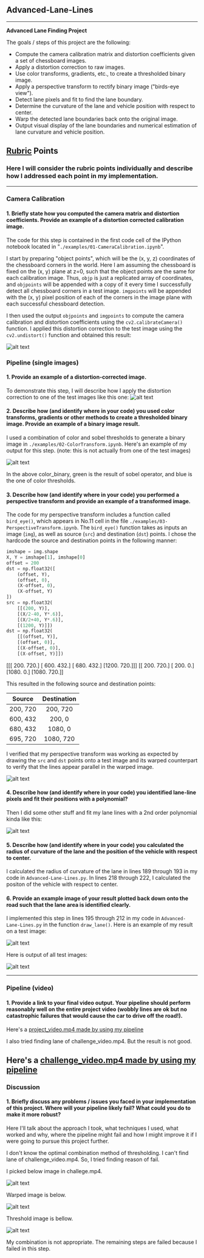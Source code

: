 ## Advanced-Lane-Lines

---

**Advanced Lane Finding Project**

The goals / steps of this project are the following:

* Compute the camera calibration matrix and distortion coefficients given a set of chessboard images.
* Apply a distortion correction to raw images.
* Use color transforms, gradients, etc., to create a thresholded binary image.
* Apply a perspective transform to rectify binary image ("birds-eye view").
* Detect lane pixels and fit to find the lane boundary.
* Determine the curvature of the lane and vehicle position with respect to center.
* Warp the detected lane boundaries back onto the original image.
* Output visual display of the lane boundaries and numerical estimation of lane curvature and vehicle position.

[//]: # (Image References)

[image1]: ./output_images/undistorted_calibration2.jpg "Undistorted"
[image2]: ./test_images/test3.jpg "Road Transformed"
[image3]: ./output_images/binary_combo.jpg "Binary Example"
[image4]: ./output_images/warped_binary.jpg "Warp Example"
[image5]: ./output_images/two_order.jpg "Fit Visual"
[image6]: ./output_images/output_image.jpg "Output"
[image7]: ./output_images/output_all_image.jpg "All Output"
[video1]: ./output_videos/project_video.mp4 "Video"
[video2]: ./output_videos/challenge.mp4 "Challenge"
[challenge0]: ./test_images/challenge.jpg "challenge"
[challenge1]: ./output_images/process/01_warped_img.jpg "warped"
[challenge2]: ./output_images/process/02_combined_img.jpg "combined"
[challenge3]: ./output_images/process/03_out_img.jpg "out"
[challenge5]: ./output_images/process/04_out_img_with_info.jpg "result"
[challenge4]: ./output_images/process/05_out_img_with_lane.jpg "out_with_line"

## [Rubric](https://review.udacity.com/#!/rubrics/571/view) Points

### Here I will consider the rubric points individually and describe how I addressed each point in my implementation.  

---

### Camera Calibration

#### 1. Briefly state how you computed the camera matrix and distortion coefficients. Provide an example of a distortion corrected calibration image.

The code for this step is contained in the first code cell of the IPython notebook located in "`./examples/01-CameraCalibration.ipynb`".

I start by preparing "object points", which will be the (x, y, z) coordinates of the chessboard corners in the world. Here I am assuming the chessboard is fixed on the (x, y) plane at z=0, such that the object points are the same for each calibration image.  Thus, `objp` is just a replicated array of coordinates, and `objpoints` will be appended with a copy of it every time I successfully detect all chessboard corners in a test image.  `imgpoints` will be appended with the (x, y) pixel position of each of the corners in the image plane with each successful chessboard detection.  

I then used the output `objpoints` and `imgpoints` to compute the camera calibration and distortion coefficients using the `cv2.calibrateCamera()` function.  I applied this distortion correction to the test image using the `cv2.undistort()` function and obtained this result: 

![alt text][image1]

### Pipeline (single images)

#### 1. Provide an example of a distortion-corrected image.

To demonstrate this step, I will describe how I apply the distortion correction to one of the test images like this one:
![alt text][image2]

#### 2. Describe how (and identify where in your code) you used color transforms, gradients or other methods to create a thresholded binary image.  Provide an example of a binary image result.

I used a combination of color and sobel thresholds to generate a binary image in `./examples/02-ColorTransform.ipynb`.  Here's an example of my output for this step.  (note: this is not actually from one of the test images)

![alt text][image3]

In the above color_binary, green is the result of sobel operator, and blue is the one of color thresholds.

#### 3. Describe how (and identify where in your code) you performed a perspective transform and provide an example of a transformed image.

The code for my perspective transform includes a function called `bird_eye()`, which appears in No.11 cell in the file `./examples/03-PerspectiveTransform.ipynb`.  The `bird_eye()` function takes as inputs an image (`img`), as well as source (`src`) and destination (`dst`) points.  I chose the hardcode the source and destination points in the following manner:

```python
imshape = img.shape
X, Y = imshape[1], imshape[0]
offset = 200
dst = np.float32([
    (offset, Y),
    (offset, 0),
    (X-offset, 0),
    (X-offset, Y)
])
src = np.float32(
    [[(200, Y)], 
    [(X/2-40, Y*.6)], 
    [(X/2+40, Y*.6)], 
    [(1200, Y)]])
dst = np.float32(
    [[(offset, Y)],
    [(offset, 0)],
    [(X-offset, 0)],
    [(X-offset, Y)]])
```

[[[ 200.  720.]
  [ 600.  432.]
  [ 680.  432.]
  [1200.  720.]]]
[[ 200.  720.]
 [ 200.    0.]
 [1080.    0.]
 [1080.  720.]]

This resulted in the following source and destination points:

| Source        | Destination   | 
|:-------------:|:-------------:| 
| 200, 720      | 200, 720        | 
| 600, 432      | 200, 0      |
| 680, 432     | 1080, 0      |
| 695, 720      | 1080, 720        |

I verified that my perspective transform was working as expected by drawing the `src` and `dst` points onto a test image and its warped counterpart to verify that the lines appear parallel in the warped image.

![alt text][image4]

#### 4. Describe how (and identify where in your code) you identified lane-line pixels and fit their positions with a polynomial?

Then I did some other stuff and fit my lane lines with a 2nd order polynomial kinda like this:

![alt text][image5]

#### 5. Describe how (and identify where in your code) you calculated the radius of curvature of the lane and the position of the vehicle with respect to center.

I calculated the radius of curvature of the lane in lines 189 through 193 in my code in `Advanced-Lane-Lines.py`.
In lines 218 through 222, I calculated the positon of the vehicle with respect to center.

#### 6. Provide an example image of your result plotted back down onto the road such that the lane area is identified clearly.

I implemented this step in lines 195 through 212 in my code in `Advanced-Lane-Lines.py` in the function `draw_lane()`.  Here is an example of my result on a test image:

![alt text][image6]

Here is output of all test images:

![alt text][image7]

---

### Pipeline (video)

#### 1. Provide a link to your final video output.  Your pipeline should perform reasonably well on the entire project video (wobbly lines are ok but no catastrophic failures that would cause the car to drive off the road!).

Here's a [project_video.mp4 made by using my pipeline](./output_videos/project_video.mp4)

I also tried finding lane of challenge_video.mp4.
But the result is not good.

Here's a [challenge_video.mp4 made by using my pipeline](./output_videos/challenge_video.mp4)
---

### Discussion

#### 1. Briefly discuss any problems / issues you faced in your implementation of this project.  Where will your pipeline likely fail?  What could you do to make it more robust?

Here I'll talk about the approach I took, what techniques I used, what worked and why, where the pipeline might fail and how I might improve it if I were going to pursue this project further.  

I don't know the optimal combination method of thresholding.
I can't find lane of challenge_video.mp4.
So, I tried finding reason of fail.

I picked below image in challege.mp4.

![alt text][challenge0]

Warped image is below.

![alt text][challenge1]

Threshold image is bellow.

![alt text][challenge2]

My combination is not appropriate.
The remaining steps are failed because I failed in this step.
